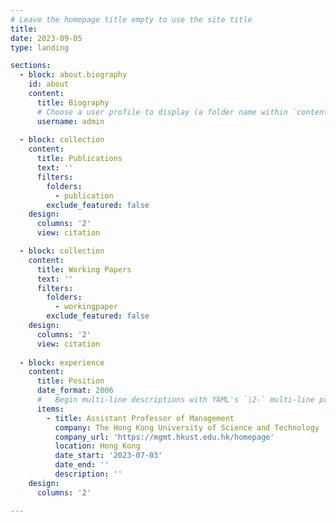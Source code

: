 ```yaml
---
# Leave the homepage title empty to use the site title
title:
date: 2023-09-05
type: landing

sections:
  - block: about.biography
    id: about
    content:
      title: Biography
      # Choose a user profile to display (a folder name within `content/authors/`)
      username: admin
      
  - block: collection
    content:
      title: Publications
      text: ''
      filters:
        folders:
          - publication
        exclude_featured: false
    design:
      columns: '2'
      view: citation

  - block: collection
    content:
      title: Working Papers
      text: ''
      filters:
        folders:
          - workingpaper
        exclude_featured: false
    design:
      columns: '2'
      view: citation      
      
  - block: experience
    content:
      title: Position
      date_format: 2006
      #   Begin multi-line descriptions with YAML's `|2-` multi-line prefix.
      items:
        - title: Assistant Professor of Management
          company: The Hong Kong University of Science and Technology
          company_url: 'https://mgmt.hkust.edu.hk/homepage'
          location: Hong Kong
          date_start: '2023-07-03'
          date_end: ''
          description: ''
    design:
      columns: '2'

---
```

